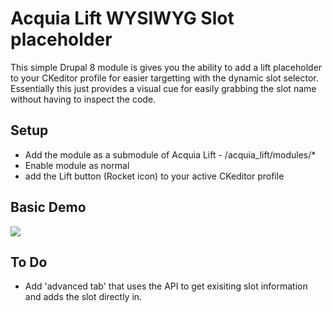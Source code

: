 # Acquia Lift WYSIWYG Slot placeholder

This simple Drupal 8 module is gives you the ability to add a lift placeholder to your CKeditor profile for easier targetting with the dynamic slot selector. Essentially this just provides a visual cue for easily grabbing the slot name without having to inspect the code.

## Setup

* Add the module as a submodule of Acquia Lift - /acquia_lift/modules/*
* Enable module as normal
* add the Lift button (Rocket icon) to your active CKeditor profile


## Basic Demo
![](https://dl.dropboxusercontent.com/u/8476966/lift-wysiwyg.gif)


## To Do 

* Add 'advanced tab' that uses the API to get exisiting slot information and adds the slot directly in.

